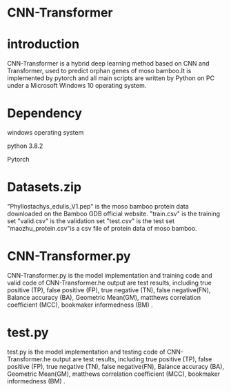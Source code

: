 # CNN-Transformer



# introduction
CNN-Transformer is a hybrid deep learning method based on CNN and Transformer, used to predict orphan genes of moso bamboo.It is implemented by pytorch and all main scripts are written by Python on PC under a Microsoft Windows 10 operating system.

# Dependency
windows operating system

python 3.8.2

Pytorch

# Datasets.zip
"Phyllostachys_edulis_V1.pep" is the moso bamboo protein data downloaded on the Bamboo GDB official website.
"train.csv" is the training set
"valid.csv" is the validation set
"test.csv" is the test set
"maozhu_protein.csv"is a csv file of protein data of moso bamboo.
# CNN-Transformer.py
CNN-Transformer.py is the model implementation and training code and valid code of CNN-Transformer.he output are test results, including true positive (TP), false positive (FP), true negative (TN), false negative(FN), Balance accuracy (BA),  Geometric Mean(GM), matthews correlation coefficient (MCC), bookmaker informedness (BM) .

# test.py
test.py is the model implementation and testing code of CNN-Transformer.he output are test results, including true positive (TP), false positive (FP), true negative (TN), false negative(FN), Balance accuracy (BA),  Geometric Mean(GM), matthews correlation coefficient (MCC), bookmaker informedness (BM) .
